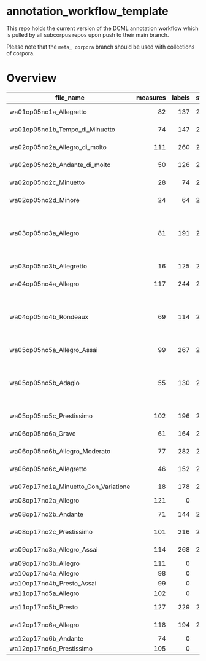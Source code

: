 # annotation_workflow_template

This repo holds the current version of the DCML annotation workflow which is pulled by all subcorpus repos upon push to their main branch. 

Please note that the `meta_ corpora` branch should be used with collections of corpora.


# Overview
|             file_name              |measures|labels|standard|                annotators                 |reviewers|
|------------------------------------|-------:|-----:|--------|-------------------------------------------|---------|
|wa01op05no1a_Allegretto             |      82|   137|2.1.1   |Adrian Nagel                               |         |
|wa01op05no1b_Tempo_di_Minuetto      |      74|   147|2.1.1   |Adrian Nagel                               |         |
|wa02op05no2a_Allegro_di_molto       |     111|   260|2.1.1   |Adrian Nagel                               |         |
|wa02op05no2b_Andante_di_molto       |      50|   126|2.1.1   |Adrian Nagel                               |         |
|wa02op05no2c_Minuetto               |      28|    74|2.1.1   |Adrian Nagel                               |         |
|wa02op05no2d_Minore                 |      24|    64|2.1.1   |Adrian Nagel                               |         |
|wa03op05no3a_Allegro                |      81|   191|2.3.0   |Adrian Nagel (2.1.1), Davor Krkljus (2.3.0)|DK, AN   |
|wa03op05no3b_Allegretto             |      16|   125|2.1.1   |Adrian Nagel                               |         |
|wa04op05no4a_Allegro                |     117|   244|2.1.1   |Adrian Nagel                               |         |
|wa04op05no4b_Rondeaux               |      69|   114|2.3.0   |Adrian Nagel (2.1.1), Davor Krkljus (2.3.0)|DK, AN   |
|wa05op05no5a_Allegro_Assai          |      99|   267|2.1.1   |Adrian Nagel                               |         |
|wa05op05no5b_Adagio                 |      55|   130|2.3.0   |Adrian Nagel (2.1.1), Davor Krkljus (2.3.0)|DK, AN   |
|wa05op05no5c_Prestissimo            |     102|   196|2.1.1   |Adrian Nagel                               |         |
|wa06op05no6a_Grave                  |      61|   164|2.1.1   |Adrian Nagel                               |         |
|wa06op05no6b_Allegro_Moderato       |      77|   282|2.1.1   |Adrian Nagel                               |         |
|wa06op05no6c_Allegretto             |      46|   152|2.1.1   |Adrian Nagel                               |         |
|wa07op17no1a_Minuetto_Con_Variatione|      18|   178|2.3.0   |Amelia Brey                                |DK       |
|wa08op17no2a_Allegro                |     121|     0|        |                                           |         |
|wa08op17no2b_Andante                |      71|   144|2.3.0   |Amelia Brey                                |DK       |
|wa08op17no2c_Prestissimo            |     101|   216|2.3.0   |Amelia Brey                                |DK       |
|wa09op17no3a_Allegro_Assai          |     114|   268|2.3.0   |Davor Krkljus                              |AB       |
|wa09op17no3b_Allegro                |     111|     0|        |                                           |         |
|wa10op17no4a_Allegro                |      98|     0|        |                                           |         |
|wa10op17no4b_Presto_Assai           |      99|     0|        |                                           |         |
|wa11op17no5a_Allegro                |     102|     0|        |                                           |         |
|wa11op17no5b_Presto                 |     127|   229|2.3.0   |Davor Krkljus                              |ST       |
|wa12op17no6a_Allegro                |     118|   194|2.3.0   |Amelia Brey                                |DK       |
|wa12op17no6b_Andante                |      74|     0|        |                                           |         |
|wa12op17no6c_Prestissimo            |     105|     0|        |                                           |         |
